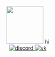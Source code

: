 
<div id="header" align="center">
  <img src="https://avatars.githubusercontent.com/u/76656373?v=4" width="100" />
  hi
  <div id="badges">
  <a href="https://discord.com/users/501109557506998283">
    <img src="https://img.shields.io/badge/discord-blue?logo=discord&logoColor=white&style=for-the-badge" alt="discord"/>
  </a>
  <a href="https://vk.com/discared">
    <img src="https://img.shields.io/badge/vk-blue?logo=vk&logoColor=white&style=for-the-badge" alt="vk"/>
  </a>
</div>
</div>


